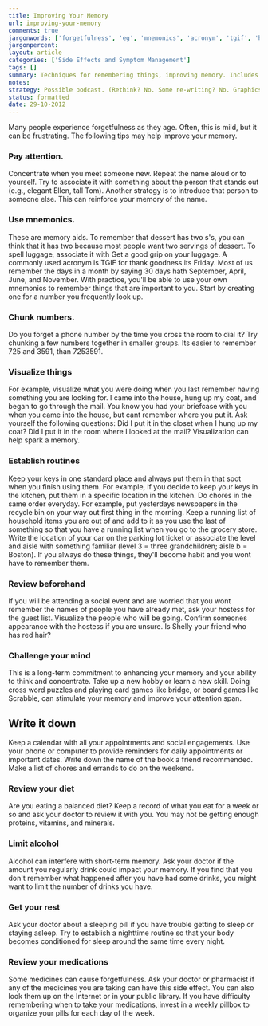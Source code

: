 ```yaml
---
title: Improving Your Memory
url: improving-your-memory
comments: true
jargonwords: ['forgetfulness', 'eg', 'mnemonics', 'acronym', 'tgif', 'hath', 'youll', 'chunking', 'yesterdays', 'recycle', 'theyll', 'wont', 'someones', 'scrabble', 'engagements', 'dont', 'pillbox']
jargonpercent:
layout: article
categories: ['Side Effects and Symptom Management']
tags: []
summary: Techniques for remembering things, improving memory. Includes techniques like using mnemonics, visualization, routines, writing things down. 
notes:
strategy: Possible podcast. (Rethink? No. Some re-writing? No. Graphics or diagrams? No. Photography? No. Podcast or audio? Yes. Video? No)
status: formatted
date: 29-10-2012
---
```

Many people experience forgetfulness as they age. Often, this is mild, but it can be frustrating. The following tips may help improve your memory.

### Pay attention. 
Concentrate when you meet someone new. Repeat the name aloud or to yourself. Try to associate it with something about the person that stands out (e.g., elegant Ellen, tall Tom). Another strategy is to introduce that person to someone else. This can reinforce your memory of the name.

### Use mnemonics. 
These are memory aids.  To remember that dessert has two s's, you can think that it has two because most people want two servings of dessert. To spell luggage, associate it with Get a good grip on your luggage. A commonly used acronym is TGIF for thank goodness its Friday. Most of us remember the days in a month by saying 30 days hath September, April, June, and November. With practice, you'll be able to use your own mnemonics to remember things that are important to you.  Start by creating one for a number you frequently look up.

### Chunk numbers. 
Do you forget a phone number by the time you cross the room to dial it? Try chunking a few numbers together in smaller groups. Its easier to remember 725 and 3591, than 7253591. 

### Visualize things
For example, visualize what you were doing when you last remember having something you are looking for. I came into the house, hung up my coat, and began to go through the mail. You know you had your briefcase with you when you came into the house, but cant remember where you put it. Ask yourself the following questions: Did I put it in the closet when I hung up my coat? Did I put it in the room where I looked at the mail? Visualization can help spark a memory.

### Establish routines
Keep your keys in one standard place and always put them in that spot when you finish using them. For example, if you decide to keep your keys in the kitchen, put them in a specific location in the kitchen. Do chores in the same order everyday. For example, put yesterdays newspapers in the recycle bin on your way out first thing in the morning. Keep a running list of household items you are out of and add to it as you use the last of something so that you have a running list when you go to the grocery store. Write the location of your car on the parking lot ticket or associate the level and aisle with something familiar (level 3 = three grandchildren; aisle b = Boston). If you always do these things, they'll become habit and you wont have to remember them.

### Review beforehand
If you will be attending a social event and are worried that you wont remember the names of people you have already met, ask your hostess for the guest list. Visualize the people who will be going. Confirm someones appearance with the hostess if you are unsure. Is Shelly your friend who has red hair? 

### Challenge your mind
This is a long-term commitment to enhancing your memory and your ability to think and concentrate. Take up a new hobby or learn a new skill. Doing cross word puzzles and playing card games like bridge, or board games like Scrabble, can stimulate your memory and improve your attention span. 

## Write it down
Keep a calendar with all your appointments and social engagements. Use your phone or computer to provide reminders for daily appointments or important dates. Write down the name of the book a friend recommended. Make a list of chores and errands to do on the weekend. 

### Review your diet 
Are you eating a balanced diet? Keep a record of what you eat for a week or so and ask your doctor to review it with you. You may not be getting enough proteins, vitamins, and minerals.

### Limit alcohol
Alcohol can interfere with short-term memory. Ask your doctor if the amount you regularly drink could impact your memory. If you find that you don't remember what happened after you have had some drinks, you might want to limit the number of drinks you have.

### Get your rest
Ask your doctor about a sleeping pill if you have trouble getting to sleep or staying asleep. Try to establish a nighttime routine so that your body becomes conditioned for sleep around the same time every night. 
 
### Review your medications
Some medicines can cause forgetfulness. Ask your doctor or pharmacist if any of the medicines you are taking can have this side effect. You can also look them up on the Internet or in your public library. If you have difficulty remembering when to take your medications, invest in a weekly pillbox to organize your pills for each day of the week.